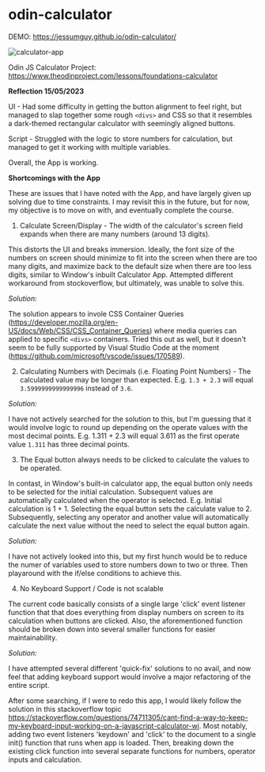 # odin-calculator

DEMO: https://jessumguy.github.io/odin-calculator/

![calculator-app](https://github.com/jessumguy/odin-calculator/assets/43509228/bf0f1744-51ae-4b0c-85ec-549fe3eefa1a)

Odin JS Calculator Project: https://www.theodinproject.com/lessons/foundations-calculator

**Reflection 
15/05/2023**

UI - Had some difficulty in getting the button alignment to feel right, but managed to slap together some rough `<divs>` and CSS so that it resembles a dark-themed rectangular calculator with seemingly aligned buttons.

Script - Struggled with the logic to store numbers for calculation, but managed to get it working with multiple variables.

Overall, the App is working.

**Shortcomings with the App**

These are issues that I have noted with the App, and have largely given up solving due to time constraints. I may revisit this in the future, but for now, my objective is to move on with, and eventually complete the course.

1. Calculate Screen/Display - The width of the calculator's screen field expands when there are many numbers (around 13 digits). 

This distorts the UI and breaks immersion. Ideally, the font size of the numbers on screen should minimize to fit into the screen when there are too many digits, and maximize back to the default size when there are too less digits, similar to Window's inbuilt Calculator App. Attempted different workaround from stockoverflow, but ultimately, was unable to solve this.

*Solution:* 

The solution appears to invole CSS Container Queries (https://developer.mozilla.org/en-US/docs/Web/CSS/CSS_Container_Queries) where media queries can applied to specific `<divs>` containers. Tried this out as well, but it doesn't seem to be fully supported by Visual Studio Code at the moment (https://github.com/microsoft/vscode/issues/170589).

2. Calculating Numbers with Decimals (i.e. Floating Point Numbers) - The calculated value may be longer than expected. E.g. `1.3 + 2.3` will equal `3.5999999999999996` instead of `3.6`.

*Solution:*

I have not actively searched for the solution to this, but I'm guessing that it would involve logic to round up depending on the operate values with the most decimal points. E.g. 1.311 + 2.3 will equal 3.611 as the first operate value `1.311` has three decimal points. 

3. The Equal button always needs to be clicked to calculate the values to be operated.

In contast, in Window's built-in calculator app, the equal button only needs to be selected for the initial calculation. Subsequent values are automatically calculated when the operator is selected. E.g. Initial calculation is 1 + 1. Selecting the equal button sets the calculate value to 2. Subsequently, selecting any operator and another value will automatically calculate the next value without the need to select the equal button again.

*Solution:*

I have not actively looked into this, but my first hunch would be to reduce the numer of variables used to store numbers down to two or three. Then playaround with the if/else conditions to achieve this.

4. No Keyboard Support / Code is not scalable

The current code basically consists of a single large 'click' event listener function that that does everything from display numbers on screen to its calculation when buttons are clicked. Also, the aforementioned function should be broken down into several smaller functions for easier maintainability.

*Solution:* 

I have attempted several different 'quick-fix' solutions to no avail, and now feel that adding keyboard support would involve a major refactoring of the entire script. 

After some searching, if I were to redo this app, I would likely follow the solution in this stackoverflow topic https://stackoverflow.com/questions/74711305/cant-find-a-way-to-keep-my-keyboard-input-working-on-a-javascript-calculator-wi. Most notably, adding two event listeners 'keydown' and 'click' to the document to a single init() function that runs when app is loaded. Then, breaking down the existing click function into several separate functions for numbers, operator inputs and calculation.
